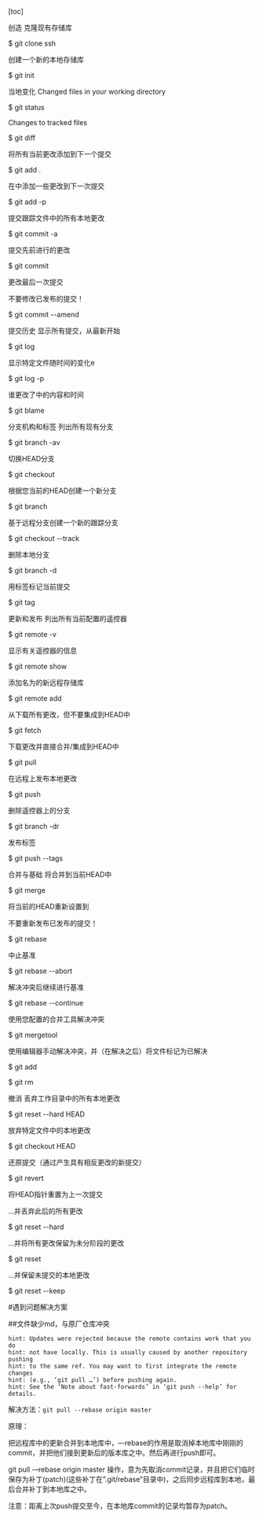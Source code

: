

[toc]



创造
克隆现有存储库

$ git clone ssh

创建一个新的本地存储库

$ git init

当地变化
Changed files in your working directory

$ git status

Changes to tracked files

$ git diff

将所有当前更改添加到下一个提交

$ git add .

在中添加一些更改到下一次提交

$ git add -p

提交跟踪文件中的所有本地更改

$ git commit -a

提交先前进行的更改

$ git commit

更改最后一次提交

不要修改已发布的提交！

$ git commit --amend

提交历史
显示所有提交，从最新开始

$ git log

显示特定文件随时间的变化e

$ git log -p

谁更改了中的内容和时间

$ git blame

分支机构和标签
列出所有现有分支

$ git branch -av

切换HEAD分支

$ git checkout

根据您当前的HEAD创建一个新分支

$ git branch

基于远程分支创建一个新的跟踪分支

$ git checkout --track

删除本地分支

$ git branch -d

用标签标记当前提交

$ git tag

更新和发布
列出所有当前配置的遥控器

$ git remote -v

显示有关遥控器的信息

$ git remote show

添加名为的新远程存储库

$ git remote add

从下载所有更改，但不要集成到HEAD中

$ git fetch

下载更改并直接合并/集成到HEAD中

$ git pull

在远程上发布本地更改

$ git push

删除遥控器上的分支

$ git branch -dr

发布标签

$ git push --tags

合并与基础
将合并到当前HEAD中

$ git merge

将当前的HEAD重新设置到

不要重新发布已发布的提交！

$ git rebase

中止基准

$ git rebase --abort

解决冲突后继续进行基准

$ git rebase --continue

使用您配置的合并工具解决冲突

$ git mergetool

使用编辑器手动解决冲突，并（在解决之后）将文件标记为已解决

$ git add

$ git rm

撤消
丢弃工作目录中的所有本地更改

$ git reset --hard HEAD

放弃特定文件中的本地更改

$ git checkout HEAD

还原提交（通过产生具有相反更改的新提交）

$ git revert

将HEAD指针重置为上一次提交

…并丢弃此后的所有更改

$ git reset --hard

…并将所有更改保留为未分阶段的更改

$ git reset

…并保留未提交的本地更改

$ git reset --keep

#遇到问题解决方案

##文件缺少md，与原厂仓库冲突

```git
hint: Updates were rejected because the remote contains work that you do
hint: not have locally. This is usually caused by another repository pushing
hint: to the same ref. You may want to first integrate the remote changes
hint: (e.g., ‘git pull …’) before pushing again.
hint: See the ‘Note about fast-forwards’ in ‘git push --help’ for details.
```

解决方法：`git pull --rebase origin master`

原理：

把远程库中的更新合并到本地库中，–-rebase的作用是取消掉本地库中刚刚的commit，并把他们接到更新后的版本库之中。然后再进行push即可。

git pull -–rebase origin master 操作，意为先取消commit记录，并且把它们临时保存为补丁(patch)(这些补丁在”.git/rebase”目录中)，之后同步远程库到本地，最后合并补丁到本地库之中。

注意：距离上次push提交至今，在本地库commit的记录均暂存为patch。
